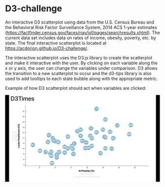 # D3-challenge
An interactive D3 scatterplot using data  from the U.S. Census Bureau and the Behavioral Risk Factor Surveillance System, 2014 ACS 1-year estimates (https://factfinder.census.gov/faces/nav/jsf/pages/searchresults.xhtml). The current data set includes data on rates of income, obesity, poverty, etc. by state. The final interactive scatterplot is located at https://acdorion.github.io/D3-challenge/.

The interactive scatterplot uses the D3.js library to create the scatterplot and make it interactive with the user. By clicking on each variable along the x or y axis, the user can change the variables under comparison. D3 allows the transition to a new scatterplot to occur and the d3-tips library is also used to add tooltips to each state bubble along with the appropriate metric.

Example of how D3 scatterplot should act when variables are clicked:

![Website GIF](assets/D3-challenge.gif)